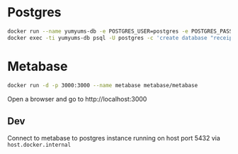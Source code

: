 
# Postgres

``` bash
docker run --name yumyums-db -e POSTGRES_USER=postgres -e POSTGRES_PASSWORD=password  -p 5432:5432 -d postgres
docker exec -ti yumyums-db psql -U postgres -c 'create database "receipts"'
```

# Metabase

``` bash
docker run -d -p 3000:3000 --name metabase metabase/metabase
```

Open a browser and go to http://localhost:3000

## Dev
Connect to metabase to postgres instance running on host port 5432 via `host.docker.internal`